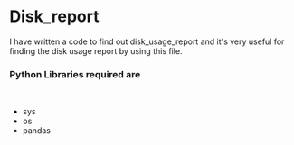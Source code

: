 # Disk_report
I have written a code to find out disk_usage_report and it's very useful for finding the disk usage report by using this file.
<br>
<h3>Python Libraries required are</h3><br>
<ul>
<li>sys</li>
<li>os</li>
<li>pandas</li>
</ul>
